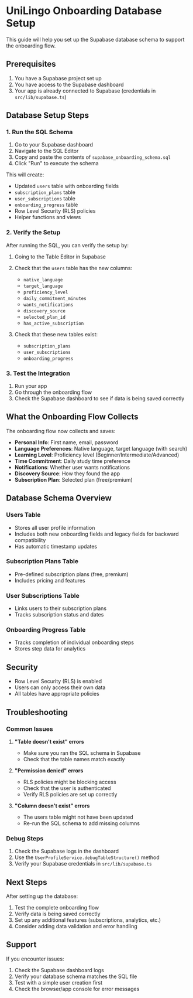 # UniLingo Onboarding Database Setup

This guide will help you set up the Supabase database schema to support the onboarding flow.

## Prerequisites

1. You have a Supabase project set up
2. You have access to the Supabase dashboard
3. Your app is already connected to Supabase (credentials in `src/lib/supabase.ts`)

## Database Setup Steps

### 1. Run the SQL Schema

1. Go to your Supabase dashboard
2. Navigate to the SQL Editor
3. Copy and paste the contents of `supabase_onboarding_schema.sql`
4. Click "Run" to execute the schema

This will create:
- Updated `users` table with onboarding fields
- `subscription_plans` table
- `user_subscriptions` table  
- `onboarding_progress` table
- Row Level Security (RLS) policies
- Helper functions and views

### 2. Verify the Setup

After running the SQL, you can verify the setup by:

1. Going to the Table Editor in Supabase
2. Check that the `users` table has the new columns:
   - `native_language`
   - `target_language` 
   - `proficiency_level`
   - `daily_commitment_minutes`
   - `wants_notifications`
   - `discovery_source`
   - `selected_plan_id`
   - `has_active_subscription`

3. Check that these new tables exist:
   - `subscription_plans`
   - `user_subscriptions`
   - `onboarding_progress`

### 3. Test the Integration

1. Run your app
2. Go through the onboarding flow
3. Check the Supabase dashboard to see if data is being saved correctly

## What the Onboarding Flow Collects

The onboarding flow now collects and saves:

- **Personal Info**: First name, email, password
- **Language Preferences**: Native language, target language (with search)
- **Learning Level**: Proficiency level (Beginner/Intermediate/Advanced)
- **Time Commitment**: Daily study time preference
- **Notifications**: Whether user wants notifications
- **Discovery Source**: How they found the app
- **Subscription Plan**: Selected plan (free/premium)

## Database Schema Overview

### Users Table
- Stores all user profile information
- Includes both new onboarding fields and legacy fields for backward compatibility
- Has automatic timestamp updates

### Subscription Plans Table
- Pre-defined subscription plans (free, premium)
- Includes pricing and features

### User Subscriptions Table
- Links users to their subscription plans
- Tracks subscription status and dates

### Onboarding Progress Table
- Tracks completion of individual onboarding steps
- Stores step data for analytics

## Security

- Row Level Security (RLS) is enabled
- Users can only access their own data
- All tables have appropriate policies

## Troubleshooting

### Common Issues

1. **"Table doesn't exist" errors**
   - Make sure you ran the SQL schema in Supabase
   - Check that the table names match exactly

2. **"Permission denied" errors**
   - RLS policies might be blocking access
   - Check that the user is authenticated
   - Verify RLS policies are set up correctly

3. **"Column doesn't exist" errors**
   - The users table might not have been updated
   - Re-run the SQL schema to add missing columns

### Debug Steps

1. Check the Supabase logs in the dashboard
2. Use the `UserProfileService.debugTableStructure()` method
3. Verify your Supabase credentials in `src/lib/supabase.ts`

## Next Steps

After setting up the database:

1. Test the complete onboarding flow
2. Verify data is being saved correctly
3. Set up any additional features (subscriptions, analytics, etc.)
4. Consider adding data validation and error handling

## Support

If you encounter issues:
1. Check the Supabase dashboard logs
2. Verify your database schema matches the SQL file
3. Test with a simple user creation first
4. Check the browser/app console for error messages
